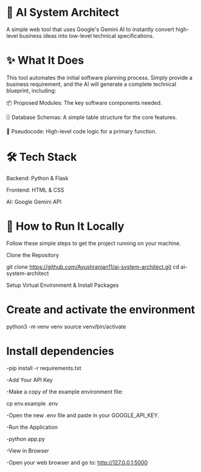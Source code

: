 # 🤖 AI System Architect
A simple web tool that uses Google's Gemini AI to instantly convert high-level business ideas into low-level technical specifications.

# ✨ What It Does
This tool automates the initial software planning process. Simply provide a business requirement, and the AI will generate a complete technical blueprint, including:

📦 Proposed Modules: The key software components needed.

🗄️ Database Schemas: A simple table structure for the core features.

📄 Pseudocode: High-level code logic for a primary function.

# 🛠️ Tech Stack
Backend: Python & Flask

Frontend: HTML & CSS

AI: Google Gemini API

# 🚀 How to Run It Locally
Follow these simple steps to get the project running on your machine.

Clone the Repository

git clone https://github.com/Ayushranjan11/ai-system-architect.git
cd ai-system-architect

Setup Virtual Environment & Install Packages

# Create and activate the environment
python3 -m venv venv
source venv/bin/activate

# Install dependencies
-pip install -r requirements.txt

-Add Your API Key

-Make a copy of the example environment file:

cp env.example .env

-Open the new .env file and paste in your GOOGLE_API_KEY.

-Run the Application

-python app.py

-View in Browser

-Open your web browser and go to: http://127.0.0.1:5000
